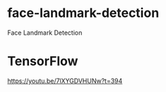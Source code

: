 # face-landmark-detection
Face Landmark Detection

# TensorFlow

https://youtu.be/7lXYGDVHUNw?t=394
